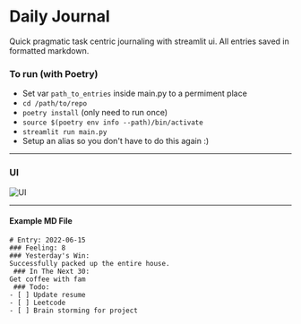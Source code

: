 # Daily Journal
Quick pragmatic task centric journaling with streamlit ui. All entries saved in formatted markdown.

### To run (with Poetry)
- Set var `path_to_entries` inside main.py to a permiment place
- `cd /path/to/repo`
- `poetry install` (only need to run once)
- `source $(poetry env info --path)/bin/activate`
- `streamlit run main.py`
- Setup an alias so you don't have to do this again :)

---
### UI

![UI](https://lh3.googleusercontent.com/pw/AM-JKLVl7Lvd0_1pOJSpF7OnTGHPd-GUb-TaUMuiPEzfj0RWKTC4qdo-3wt4CC9Nco_XZN5p5oPMluyR_Z7UzglIwosTnCQG4yG9ejtpltsaE1VvQ3YaR3plFztvVIL9xNHBjIuqlrJBza67wFfduiKVqTcsZw=w1496-h1524-no?authuser=0)

---
#### Example MD File

```
# Entry: 2022-06-15
### Feeling: 8
### Yesterday's Win:
Successfully packed up the entire house.
 ### In The Next 30:
Get coffee with fam
 ### Todo:
- [ ] Update resume
- [ ] Leetcode
- [ ] Brain storming for project
```
